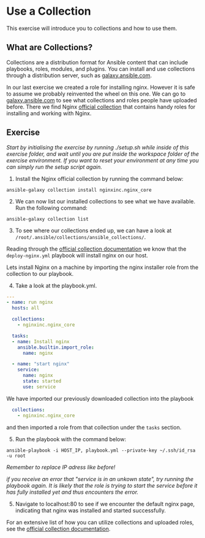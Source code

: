 # Use a Collection

This exercise will introduce you to collections and how to use them.

## What are Collections?
Collections are a distribution format for Ansible content that can include playbooks, roles, modules, and plugins. You can install and use collections through a distribution server, such as [galaxy.ansible.com](https://galaxy.ansible.com).

In our last exercise we created a role for installing nginx. However it is safe to assume we probably reinvented the wheel on this one. We can go to [galaxy.ansible.com](https://galaxy.ansible.com) to see what collections and roles people have uploaded before. There we find Nginx [official collection](https://galaxy.ansible.com/nginxinc/nginx_core) that contains handy roles for installing and working with Nginx.

## Exercise

*Start by initialising the exercise by running ./setup.sh while inside of this exercise folder, and wait until you are put inside the workspace folder of the exercise environment. If you want to reset your environment at any time you can simply run the setup script again.*

1. Install the Nginx official collection by running the command below:

```
ansible-galaxy collection install nginxinc.nginx_core
```

2. We can now list our installed collections to see what we have available. Run the following command:
```
ansible-galaxy collection list
```

3. To see where our collections ended up, we can have a look at `/root/.ansible/collections/ansible_collections/`.

Reading through the [official collection documentation](https://galaxy.ansible.com/nginxinc/nginx_core) we know that the `deploy-nginx.yml` playbook will install nginx on our host.

Lets install Nginx on a machine by importing the nginx installer role from the collection to our playbook.

4. Take a look at the playbook.yml.

```yaml
---
- name: run nginx
  hosts: all

  collections:
    - nginxinc.nginx_core

  tasks:
  - name: Install nginx
    ansible.builtin.import_role:
      name: nginx

  - name: "start nginx"
    service:
      name: nginx
      state: started
      use: service

```

We have imported our previously downloaded collection into the playbook

```yaml
  collections:
    - nginxinc.nginx_core
```
and then imported a role from that collection under the `tasks` section.

5. Run the playbook with the command below:

```
ansible-playbook -i HOST_IP, playbook.yml --private-key ~/.ssh/id_rsa -u root
```
*Remember to replace IP adress like before!*


*if you receive an error that "service is in an unkown state", try running the playbook again. It is likely that the role is trying to start the service before it has fully installed yet and thus encounters the error.*

5. Navigate to localhost:80 to see if we encounter the default nginx page, indicating that nginx was installed and started successfully.

For an extensive list of how you can utilize collections and uploaded roles, see the [official collection documentation](https://docs.ansible.com/ansible/latest/collections_guide/index.html).
